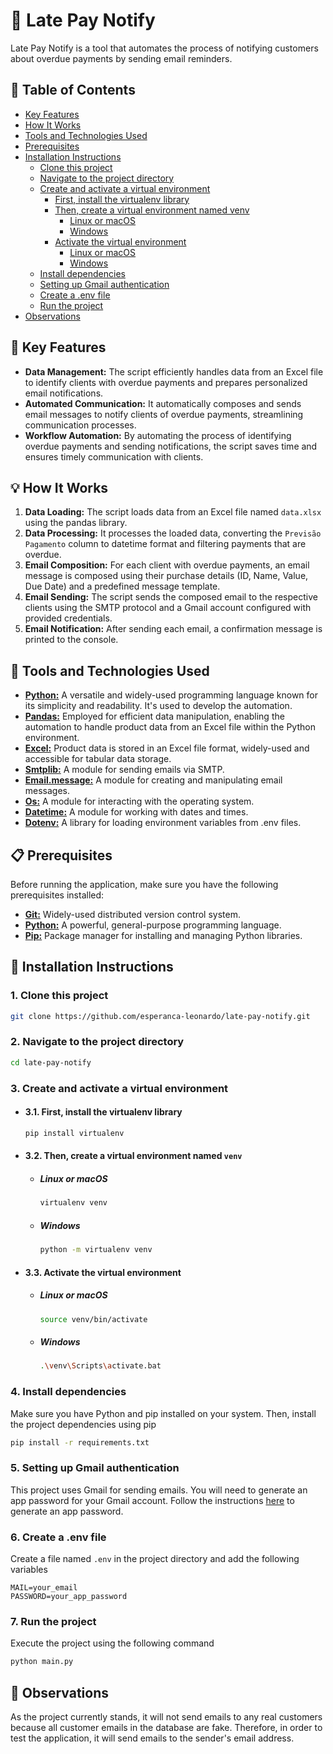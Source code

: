 # 📨 Late Pay Notify

Late Pay Notify is a tool that automates the process of notifying customers about overdue payments by sending email reminders.

## 📑 Table of Contents
- [Key Features](#-key-features)
- [How It Works](#-how-it-works)
- [Tools and Technologies Used](#-tools-and-technologies-used)
- [Prerequisites](#-prerequisites)
- [Installation Instructions](#-installation-instructions)
  - [Clone this project](#1-clone-this-project)
  - [Navigate to the project directory](#2-navigate-to-the-project-directory)
  - [Create and activate a virtual environment](#3-create-and-activate-a-virtual-environment)
    - [First, install the virtualenv library](#31-first-install-the-virtualenv-library)
    - [Then, create a virtual environment named venv](#32-then-create-a-virtual-environment-named-venv)
      - [Linux or macOS](#linux-or-macos)
      - [Windows](#windows) 
    - [Activate the virtual environment](#33-activate-the-virtual-environment)
      - [Linux or macOS](#linux-or-macos-1)
      - [Windows](#windows-1)
  - [Install dependencies](#4-install-dependencies)
  - [Setting up Gmail authentication](#5-setting-up-gmail-authentication)
  - [Create a .env file](#6-create-a-env-file)
  - [Run the project](#7-run-the-project)
- [Observations](#-observations)

## 🚀 Key Features
- **Data Management:** The script efficiently handles data from an Excel file to identify clients with overdue payments and prepares personalized email notifications.
- **Automated Communication:** It automatically composes and sends email messages to notify clients of overdue payments, streamlining communication processes.
- **Workflow Automation:** By automating the process of identifying overdue payments and sending notifications, the script saves time and ensures timely communication with clients.

## 💡 How It Works
1. **Data Loading:** The script loads data from an Excel file named `data.xlsx` using the pandas library.
2. **Data Processing:** It processes the loaded data, converting the `Previsão Pagamento` column to datetime format and filtering payments that are overdue.
3. **Email Composition:** For each client with overdue payments, an email message is composed using their purchase details (ID, Name, Value, Due Date) and a predefined message template.
4. **Email Sending:** The script sends the composed email to the respective clients using the SMTP protocol and a Gmail account configured with provided credentials.
5. **Email Notification:** After sending each email, a confirmation message is printed to the console.

## 🔧 Tools and Technologies Used
- [**Python:**](https://www.python.org/) A versatile and widely-used programming language known for its simplicity and readability. It's used to develop the automation.
- [**Pandas:**](https://pandas.pydata.org/) Employed for efficient data manipulation, enabling the automation to handle product data from an Excel file within the Python environment.
- [**Excel:**](https://support.microsoft.com/en-us/excel) Product data is stored in an Excel file format, widely-used and accessible for tabular data storage.
- [**Smtplib:**](https://docs.python.org/3/library/smtplib.html) A module for sending emails via SMTP.
- [**Email.message:**](https://docs.python.org/3/library/email.examples.html) A module for creating and manipulating email messages.
- [**Os:**](https://docs.python.org/3/library/os.html) A module for interacting with the operating system.
- [**Datetime:**](https://docs.python.org/3/library/datetime.html) A module for working with dates and times.
- [**Dotenv:**](https://pypi.org/project/python-dotenv/#getting-started) A library for loading environment variables from .env files.

## 📋 Prerequisites
Before running the application, make sure you have the following prerequisites installed:

- [**Git:**](https://git-scm.com/) Widely-used distributed version control system.
- [**Python:**](https://www.python.org/) A powerful, general-purpose programming language.
- [**Pip:**](https://pip.pypa.io/en/stable/) Package manager for installing and managing Python libraries.

## 📝 Installation Instructions
### 1. Clone this project

 ```bash
git clone https://github.com/esperanca-leonardo/late-pay-notify.git
```

### 2. Navigate to the project directory

```bash
cd late-pay-notify
```

### 3. Create and activate a virtual environment

- #### 3.1. First, install the virtualenv library
    ```bash
    pip install virtualenv
    ```

- #### 3.2. Then, create a virtual environment named `venv`

  - ##### Linux or macOS
      ```bash
      virtualenv venv
      ```
  
  - ##### Windows
      ```bash
      python -m virtualenv venv
      ```

- #### 3.3. Activate the virtual environment
    
    - ##### Linux or macOS
        ```bash
        source venv/bin/activate
        ```
    
    - ##### Windows
        ```bash
        .\venv\Scripts\activate.bat
        ```

### 4. Install dependencies

Make sure you have Python and pip installed on your system. Then, install the project dependencies using pip

```bash
pip install -r requirements.txt
```

### 5. Setting up Gmail authentication

This project uses Gmail for sending emails. You will need to generate an app password for your Gmail account. Follow the instructions [here](https://support.google.com/accounts/answer/185833?hl=en) to generate an app password.

### 6. Create a .env file

Create a file named `.env` in the project directory and add the following variables

```plaintext
MAIL=your_email
PASSWORD=your_app_password
```

### 7. Run the project

Execute the project using the following command

```bash
python main.py
```

## 📌 Observations
As the project currently stands, it will not send emails to any real customers because all customer emails in the database are fake. Therefore, in order to test the application, it will send emails to the sender's email address.


